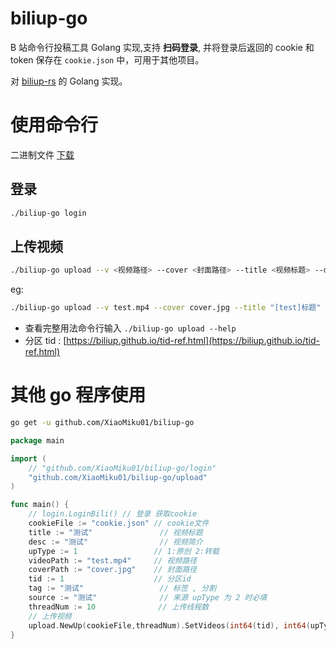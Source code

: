 # biliup-go

B 站命令行投稿工具 Golang 实现,支持 **扫码登录**, 并将登录后返回的 cookie 和 token 保存在 `cookie.json` 中，可用于其他项目。

对 [biliup-rs](https://github.com/ForgQi/biliup-rs) 的 Golang 实现。

# 使用命令行  

二进制文件 [下载](https://github.com/XiaoMiku01/biliup-go/releases)

## 登录

```bash
./biliup-go login
```

## 上传视频

```bash
./biliup-go upload --v <视频路径> --cover <封面路径> --title <视频标题> --desc <视频简介> --t <投稿类型,1:原创 2:转载> --tid <视频分区> --tags <视频标签 多个用英文逗号隔开> --source <视频来源 类型为转载时填写>
```
eg:
```bash
./biliup-go upload --v test.mp4 --cover cover.jpg --title "[test]标题" --desc "test简介" --t 2 --tid 47 --tags "动画,音乐" --source "抖音"
```

* 查看完整用法命令行输入 `./biliup-go upload --help`
* 分区 tid : [https://biliup.github.io/tid-ref.html](https://biliup.github.io/tid-ref.html)

# 其他 go 程序使用

``` bash
go get -u github.com/XiaoMiku01/biliup-go
```

``` go
package main

import (
	// "github.com/XiaoMiku01/biliup-go/login"
	"github.com/XiaoMiku01/biliup-go/upload"
)

func main() {
	// login.LoginBili() // 登录 获取cookie
	cookieFile := "cookie.json" // cookie文件
	title := "测试"               // 视频标题
	desc := "测试"                // 视频简介
	upType := 1                 // 1:原创 2:转载
	videoPath := "test.mp4"     // 视频路径
	coverPath := "cover.jpg"    // 封面路径
	tid := 1                    // 分区id
	tag := "测试"                 // 标签 , 分割
	source := "测试"              // 来源 upType 为 2 时必填
	threadNum := 10              // 上传线程数
	// 上传视频
	upload.NewUp(cookieFile,threadNum).SetVideos(int64(tid), int64(upType), videoPath, coverPath, title, desc, tag, source).Up()
}
```    